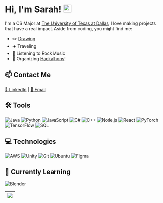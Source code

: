 # Hi, I'm Sarah! <img src="https://media.giphy.com/media/hvRJCLFzcasrR4ia7z/giphy.gif" width="25px"></a>

I'm a CS Major at [The University of Texas at Dallas](https://www.utdallas.edu/). I love making projects that have a real impact. Aside from coding, you might find me:
- ✏️ [Drawing](https://www.instagram.com/borschtsoupart/)
- ✈️ Traveling
- 🎸 Listening to Rock Music
- 📢 Organizing [Hackathons](https://hackutd.co/)!

## 📫 Contact Me
[💬 LinkedIn](https://www.linkedin.com/in/sarah-jacob) | [📧 Email](mailto:sarannjac@gmail.com)

## 🛠 Tools
![Java](https://img.shields.io/badge/Java-black?style=for-the-badge&logo=https://upload.wikimedia.org/wikipedia/commons/6/6f/Java_logo_%282013%29.svg&logoColor=white&logoSize=auto&link=https%3A%2F%2Fwww.java.com%2F)
![Python](https://img.shields.io/badge/Python-black?style=for-the-badge&logo=python&logoColor=white&logoSize=auto&link=https%3A%2F%2Fwww.python.org%2F)
![JavaScript](https://img.shields.io/badge/JavaScript-black?style=for-the-badge&logo=javascript&logoColor=white&logoSize=auto&link=https%3A%2F%2Fdeveloper.mozilla.org%2Fen-US%2Fdocs%2FWeb%2FJavaScript)
![C#](https://img.shields.io/badge/C%23-black?style=for-the-badge&logo=https://upload.wikimedia.org/wikipedia/commons/5/5f/C_Sharp_logo.png&logoColor=white&logoSize=auto&link=https%3A%2F%2Flearn.microsoft.com%2Fen-us%2Fdotnet%2Fcsharp%2F)
![C++](https://img.shields.io/badge/C%2B%2B-black?style=for-the-badge&logo=c%2B%2B&logoColor=white&logoSize=auto&link=https%3A%2F%2Fwww.cplusplus.com%2F)
![Node.js](https://img.shields.io/badge/Node.js-black?style=for-the-badge&logo=node.js&logoColor=white&logoSize=auto&link=https%3A%2F%2Fnodejs.org%2F)
![React](https://img.shields.io/badge/React-black?style=for-the-badge&logo=react&logoColor=white&logoSize=auto&link=https%3A%2F%2Freactjs.org%2F)
![PyTorch](https://img.shields.io/badge/PyTorch-black?style=for-the-badge&logo=pytorch&logoColor=white&logoSize=auto&link=https%3A%2F%2Fpytorch.org%2F)
![TensorFlow](https://img.shields.io/badge/TensorFlow-black?style=for-the-badge&logo=tensorflow&logoColor=white&logoSize=auto&link=https%3A%2F%2Fwww.tensorflow.org%2F)
![SQL](https://img.shields.io/badge/SQL-black?style=for-the-badge&logo=postgresql&logoColor=white&logoSize=auto&link=https%3A%2F%2Fwww.postgresql.org%2F)

## 💻 Technologies
![AWS](https://img.shields.io/badge/AWS-black?style=for-the-badge&logo=amazonwebservices&logoColor=white&logoSize=auto&link=https%3A%2F%2Faws.amazon.com%2F)
![Unity](https://img.shields.io/badge/Unity-black?style=for-the-badge&logo=unity&logoColor=white&logoSize=auto&link=https%3A%2F%2Funity.com%2F)
![Git](https://img.shields.io/badge/Git-black?style=for-the-badge&logo=git&logoColor=white&logoSize=auto&link=https%3A%2F%2Fgit-scm.com%2F)
![Ubuntu](https://img.shields.io/badge/Ubuntu-black?style=for-the-badge&logo=ubuntu&logoColor=white&logoSize=auto&link=https%3A%2F%2Fubuntu.com%2F)
![Figma](https://img.shields.io/badge/Figma-black?style=for-the-badge&logo=figma&logoColor=white&logoSize=auto&link=https%3A%2F%2Fwww.figma.com%2F)

## 🌱 Currently Learning
![Blender](https://img.shields.io/badge/Blender-black?style=for-the-badge&logo=blender&logoColor=white&logoSize=auto&link=https%3A%2F%2Fwww.blender.org%2F)

| <a href="https://github.com/anuraghazra/github-readme-stats"><img align="center" src="https://github-readme-stats.vercel.app/api/top-langs/?username=saj62&layout=compact&theme=buefy&hide_border=true" /></a> |
| ------------- |

<!-- 
  | <a href="https://github.com/anuraghazra/github-readme-stats"><img align="center" src="https://github-readme-stats.vercel.app/api?username=saj62&show_icons=true&include_all_commits=true&theme=buefy&hide_border=true" alt="Sarah's Github Stats" /></a> | <a href="https://github.com/anuraghazra/github-readme-stats"><img align="center" src="https://github-readme-stats.vercel.app/api/top-langs/?username=saj62&layout=compact&theme=buefy&hide_border=true" /></a> |
| ------------- | ------------- |
-->

<!-- 
  Special thanks to https://github.com/anuraghazra for the GitHub Readme Stats tool!
-->

